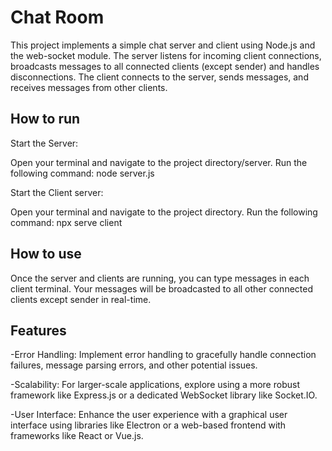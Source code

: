 
# Chat Room

This project implements a simple chat server and client using Node.js and the web-socket module. The server listens for incoming client connections, broadcasts messages to all connected clients (except sender) and handles disconnections. The client connects to the server, sends messages, and receives messages from other clients.


## How to run

Start the Server:

Open your terminal and navigate to the project directory/server.
Run the following command: node server.js

Start the Client server:

Open your terminal and navigate to the project directory.
Run the following command: npx serve client


## How to use


Once the server and clients are running, you can type messages in each client terminal.
Your messages will be broadcasted to all other connected clients except sender in real-time.


## Features

-Error Handling: Implement error handling to gracefully handle connection failures, message parsing errors, and other potential issues.

-Scalability: For larger-scale applications, explore using a more robust framework like Express.js or a dedicated WebSocket library like Socket.IO.

-User Interface: Enhance the user experience with a graphical user interface using libraries like Electron or a web-based frontend with frameworks like React or Vue.js.

